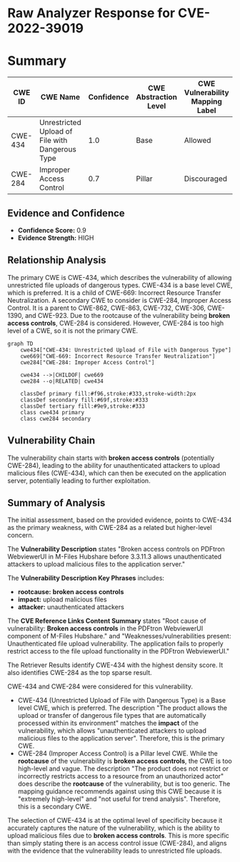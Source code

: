 # Raw Analyzer Response for CVE-2022-39019

# Summary
| CWE ID | CWE Name | Confidence | CWE Abstraction Level | CWE Vulnerability Mapping Label | CWE-Vulnerability Mapping Notes |
|---|---|---|---|---|---|
| CWE-434 | Unrestricted Upload of File with Dangerous Type | 1.0 | Base | Allowed | Primary CWE |
| CWE-284 | Improper Access Control | 0.7 | Pillar | Discouraged | Secondary Candidate |

## Evidence and Confidence

*   **Confidence Score:** 0.9
*   **Evidence Strength:** HIGH

## Relationship Analysis
The primary CWE is CWE-434, which describes the vulnerability of allowing unrestricted file uploads of dangerous types. CWE-434 is a base level CWE, which is preferred. It is a child of CWE-669: Incorrect Resource Transfer Neutralization. A secondary CWE to consider is CWE-284, Improper Access Control. It is a parent to CWE-862, CWE-863, CWE-732, CWE-306, CWE-1390, and CWE-923. Due to the rootcause of the vulnerability being **broken access controls**, CWE-284 is considered. However, CWE-284 is too high level of a CWE, so it is not the primary CWE.

```mermaid
graph TD
    cwe434["CWE-434: Unrestricted Upload of File with Dangerous Type"]
    cwe669["CWE-669: Incorrect Resource Transfer Neutralization"]
    cwe284["CWE-284: Improper Access Control"]

    cwe434 -->|CHILDOF| cwe669
    cwe284 --o|RELATED| cwe434

    classDef primary fill:#f96,stroke:#333,stroke-width:2px
    classDef secondary fill:#69f,stroke:#333
    classDef tertiary fill:#9e9,stroke:#333
    class cwe434 primary
    class cwe284 secondary
```

## Vulnerability Chain
The vulnerability chain starts with **broken access controls** (potentially CWE-284), leading to the ability for unauthenticated attackers to upload malicious files (CWE-434), which can then be executed on the application server, potentially leading to further exploitation.

## Summary of Analysis
The initial assessment, based on the provided evidence, points to CWE-434 as the primary weakness, with CWE-284 as a related but higher-level concern.

The **Vulnerability Description** states "Broken access controls on PDFtron WebviewerUI in M-Files Hubshare before 3.3.11.3 allows unauthenticated attackers to upload malicious files to the application server."

The **Vulnerability Description Key Phrases** includes:
- **rootcause:** **broken access controls**
- **impact:** upload malicious files
- **attacker:** unauthenticated attackers

The **CVE Reference Links Content Summary** states "Root cause of vulnerability: **Broken access controls** in the PDFtron WebviewerUI component of M-Files Hubshare." and "Weaknesses/vulnerabilities present: Unauthenticated file upload vulnerability. The application fails to properly restrict access to the file upload functionality in the PDFtron WebviewerUI."

The Retriever Results identify CWE-434 with the highest density score. It also identifies CWE-284 as the top sparse result.

CWE-434 and CWE-284 were considered for this vulnerability.
- CWE-434 (Unrestricted Upload of File with Dangerous Type) is a Base level CWE, which is preferred. The description "The product allows the upload or transfer of dangerous file types that are automatically processed within its environment" matches the **impact** of the vulnerability, which allows "unauthenticated attackers to upload malicious files to the application server". Therefore, this is the primary CWE.
- CWE-284 (Improper Access Control) is a Pillar level CWE. While the **rootcause** of the vulnerability is **broken access controls**, the CWE is too high-level and vague. The description "The product does not restrict or incorrectly restricts access to a resource from an unauthorized actor" does describe the **rootcause** of the vulnerability, but is too generic. The mapping guidance recommends against using this CWE because it is "extremely high-level" and "not useful for trend analysis". Therefore, this is a secondary CWE.

The selection of CWE-434 is at the optimal level of specificity because it accurately captures the nature of the vulnerability, which is the ability to upload malicious files due to **broken access controls**. This is more specific than simply stating there is an access control issue (CWE-284), and aligns with the evidence that the vulnerability leads to unrestricted file uploads.
